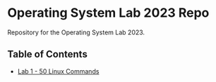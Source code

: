 #  Operating System Lab 2023 Repo 

Repository for the Operating System Lab 2023.

##  Table of Contents

- [Lab 1 - 50 Linux Commands](Lab-1-LinuxCommands)